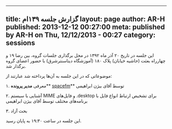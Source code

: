 ----------
title: گزارش جلسه ۱۳۹ام 
layout: page
author: AR-H
published: 2013-12-12 00:27:00
meta: published by AR-H on Thu, 12/12/2013 - 00:27
category: sessions
----------
این جلسه در تاریخ ۲۰ آذر ماه ۱۳۹۲ در محل برگذاری جلسات گروه، بین رضا ۱۹ و
چهارراه بعثت (حاشیه خیابان) پلاک ۱۸۰ (آموزشگاه دیتاسنترشرق) با حضور اعضای گروه
برگذار شد.


<!--more-->



موضوعاتی که در این جلسه به آن‌ها پرداخته شد عبارتند از:

۱. معرفی **مدیر پرونده****
[spacefm](http://ignorantguru.github.io/spacefm/)** توسط آقای بیژن ابراهیمی

۲. آشنایی با سیستم MIME و فایل‌های .desktop برای تشخیص ارتباط انواع فایل با
برنامه‌های مختلف توسط آقای بیژن ابراهیمی

۳. بحث آزاد

این جلسه در ساعت ۱۹:۳۰ به پایان رسید.
